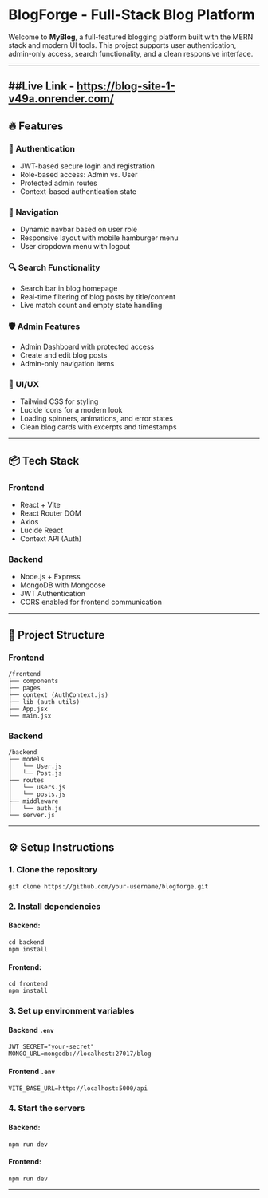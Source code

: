 # BlogForge - Full-Stack Blog Platform

Welcome to **MyBlog**, a full-featured blogging platform built with the MERN stack and modern UI tools. This project supports user authentication, admin-only access, search functionality, and a clean responsive interface.

---
##Live Link - https://blog-site-1-v49a.onrender.com/ 
---

## 🔥 Features

### 🔐 Authentication

* JWT-based secure login and registration
* Role-based access: Admin vs. User
* Protected admin routes
* Context-based authentication state

### 🧭 Navigation

* Dynamic navbar based on user role
* Responsive layout with mobile hamburger menu
* User dropdown menu with logout

### 🔍 Search Functionality

* Search bar in blog homepage
* Real-time filtering of blog posts by title/content
* Live match count and empty state handling

### 🛡️ Admin Features

* Admin Dashboard with protected access
* Create and edit blog posts
* Admin-only navigation items

### 🎨 UI/UX

* Tailwind CSS for styling
* Lucide icons for a modern look
* Loading spinners, animations, and error states
* Clean blog cards with excerpts and timestamps

---

## 📦 Tech Stack

### Frontend

* React + Vite
* React Router DOM
* Axios
* Lucide React
* Context API (Auth)

### Backend

* Node.js + Express
* MongoDB with Mongoose
* JWT Authentication
* CORS enabled for frontend communication

---

## 📁 Project Structure

### Frontend

```
/frontend
├── components
├── pages
├── context (AuthContext.js)
├── lib (auth utils)
├── App.jsx
└── main.jsx
```

### Backend

```
/backend
├── models
│   └── User.js
│   └── Post.js
├── routes
│   └── users.js
│   └── posts.js
├── middleware
│   └── auth.js
└── server.js
```

---

## ⚙️ Setup Instructions

### 1. Clone the repository

```
git clone https://github.com/your-username/blogforge.git
```

### 2. Install dependencies

#### Backend:

```
cd backend
npm install
```

#### Frontend:

```
cd frontend
npm install
```

### 3. Set up environment variables

#### Backend `.env`

```
JWT_SECRET="your-secret"
MONGO_URL=mongodb://localhost:27017/blog
```

#### Frontend `.env`

```
VITE_BASE_URL=http://localhost:5000/api
```

### 4. Start the servers

#### Backend:

```
npm run dev
```

#### Frontend:

```
npm run dev
```

---


